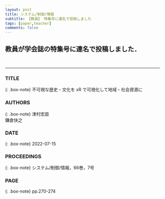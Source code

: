 ```yaml
---
layout: post
title: システム/制御/情報
subtitle: 【教員】 特集号に連名で投稿しました
tags: [paper,teacher]
comments: false
---
```

## 教員が学会誌の特集号に連名で投稿しました．
<br>
<hr>

### TITLE

{: .box-note} 
不可視な歴史・文化を xR で可視化して地域・社会資源に

### AUTHORS

{: .box-note} 
津村宏臣<br>
鎌倉快之<br>

### DATE

{: .box-note}
2022-07-15


### PROCEEDINGS

{: .box-note}
システム/制御/情報，66巻，7号

### PAGE

{: .box-note}
pp.270-274
